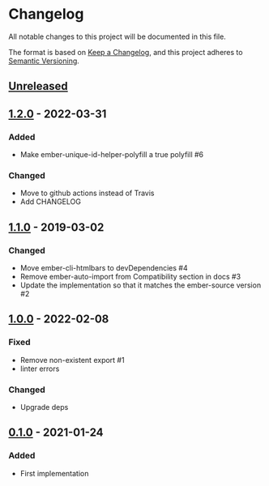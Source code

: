 # Changelog

All notable changes to this project will be documented in this file.

The format is based on [Keep a Changelog](https://keepachangelog.com/en/1.0.0/),
and this project adheres to [Semantic Versioning](https://semver.org/spec/v2.0.0.html).

## [Unreleased]

## [1.2.0] - 2022-03-31

### Added

- Make ember-unique-id-helper-polyfill a true polyfill #6

### Changed

- Move to github actions instead of Travis
- Add CHANGELOG

## [1.1.0] - 2019-03-02

### Changed

- Move ember-cli-htmlbars to devDependencies #4
- Remove ember-auto-import from Compatibility section in docs #3
- Update the implementation so that it matches the ember-source version #2

## [1.0.0] - 2022-02-08

### Fixed

- Remove non-existent export #1
- linter errors

### Changed

- Upgrade deps

## [0.1.0] - 2021-01-24

### Added

- First implementation

[1.2.0]: https://github.com/ctjhoa/ember-unique-id-helper-polyfill/compare/v1.1.0...v1.2.0
[1.1.0]: https://github.com/concordnow/ember-unique-id-helper-polyfill/compare/v1.0.0...v1.1.0
[1.0.0]: https://github.com/concordnow/ember-unique-id-helper-polyfill/compare/v0.1.0...v1.0.0
[0.1.0]: https://github.com/concordnow/ember-unique-id-helper-polyfill/releases/tag/v0.1.0


[unreleased]: https://github.com/ctjhoa/ember-unique-id-helper-polyfill/compare/v1.2.0...HEAD
